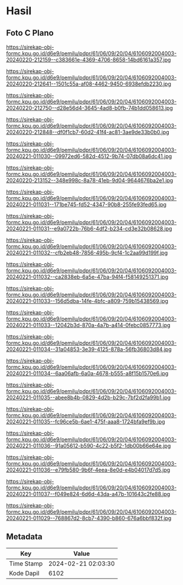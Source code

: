 # Hasil

## Foto C Plano

https://sirekap-obj-formc.kpu.go.id/d6e9/pemilu/pdpr/61/06/09/20/04/6106092004003-20240220-212159--c383661e-4369-4706-8658-14bd6161a357.jpg

https://sirekap-obj-formc.kpu.go.id/d6e9/pemilu/pdpr/61/06/09/20/04/6106092004003-20240220-212641--1501c55a-af08-4462-9450-6938efdb2230.jpg

https://sirekap-obj-formc.kpu.go.id/d6e9/pemilu/pdpr/61/06/09/20/04/6106092004003-20240220-212750--d28e56d4-3645-4ad8-b0fb-74b1dd058613.jpg

https://sirekap-obj-formc.kpu.go.id/d6e9/pemilu/pdpr/61/06/09/20/04/6106092004003-20240220-212848--df0f1cb7-60d2-41f4-ac81-3ae9de33b0b0.jpg

https://sirekap-obj-formc.kpu.go.id/d6e9/pemilu/pdpr/61/06/09/20/04/6106092004003-20240221-011030--09972ed6-582d-4512-9b74-07db08a6dc41.jpg

https://sirekap-obj-formc.kpu.go.id/d6e9/pemilu/pdpr/61/06/09/20/04/6106092004003-20240220-213152--348e998c-8a78-41eb-9d04-9644676ba2e1.jpg

https://sirekap-obj-formc.kpu.go.id/d6e9/pemilu/pdpr/61/06/09/20/04/6106092004003-20240221-011031--171be745-fd52-4347-90b8-255fe93fed65.jpg

https://sirekap-obj-formc.kpu.go.id/d6e9/pemilu/pdpr/61/06/09/20/04/6106092004003-20240221-011031--e9a0722b-76b6-4df2-b234-cd3e32b08628.jpg

https://sirekap-obj-formc.kpu.go.id/d6e9/pemilu/pdpr/61/06/09/20/04/6106092004003-20240221-011032--cfb2eb48-7856-495b-9cf4-1c2aa99d199f.jpg

https://sirekap-obj-formc.kpu.go.id/d6e9/pemilu/pdpr/61/06/09/20/04/6106092004003-20240221-011032--ca2838eb-6a5e-47ba-94f4-f58149251371.jpg

https://sirekap-obj-formc.kpu.go.id/d6e9/pemilu/pdpr/61/06/09/20/04/6106092004003-20240221-011033--156d5dba-14fe-4bfc-a809-759b15438569.jpg

https://sirekap-obj-formc.kpu.go.id/d6e9/pemilu/pdpr/61/06/09/20/04/6106092004003-20240221-011033--12042b3d-870a-4a7b-a414-0febc0857773.jpg

https://sirekap-obj-formc.kpu.go.id/d6e9/pemilu/pdpr/61/06/09/20/04/6106092004003-20240221-011034--31a04853-3e39-4125-878a-56fb36803d84.jpg

https://sirekap-obj-formc.kpu.go.id/d6e9/pemilu/pdpr/61/06/09/20/04/6106092004003-20240221-011034--6aa06afb-6a0a-4678-b555-a8f15b1570e6.jpg

https://sirekap-obj-formc.kpu.go.id/d6e9/pemilu/pdpr/61/06/09/20/04/6106092004003-20240221-011035--abee8b4b-0829-4d2b-b29c-7bf2d2fa99b1.jpg

https://sirekap-obj-formc.kpu.go.id/d6e9/pemilu/pdpr/61/06/09/20/04/6106092004003-20240221-011035--fc96ce5b-6ae1-475f-aaa8-1724bfa9ef9b.jpg

https://sirekap-obj-formc.kpu.go.id/d6e9/pemilu/pdpr/61/06/09/20/04/6106092004003-20240221-011036--91a05612-b590-4c22-b5f2-1db00b66e64e.jpg

https://sirekap-obj-formc.kpu.go.id/d6e9/pemilu/pdpr/61/06/09/20/04/6106092004003-20240221-011036--e79fb580-9b6f-4eea-8e0d-e4b04017d7d5.jpg

https://sirekap-obj-formc.kpu.go.id/d6e9/pemilu/pdpr/61/06/09/20/04/6106092004003-20240221-011037--f049e824-6d6d-43da-a47b-101643c2fe88.jpg

https://sirekap-obj-formc.kpu.go.id/d6e9/pemilu/pdpr/61/06/09/20/04/6106092004003-20240221-011029--768867d2-8cb7-4390-b860-676a6bbf832f.jpg


## Metadata

| Key        | Value               |
| ---------- | ------------------- |
| Time Stamp | 2024-02-21 02:03:30 |
| Kode Dapil | 6102                |



